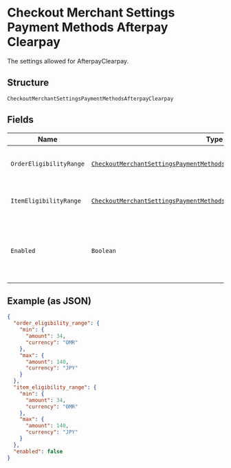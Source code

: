 
# Checkout Merchant Settings Payment Methods Afterpay Clearpay

The settings allowed for AfterpayClearpay.

## Structure

`CheckoutMerchantSettingsPaymentMethodsAfterpayClearpay`

## Fields

| Name | Type | Tags | Description | Getter |
|  --- | --- | --- | --- | --- |
| `OrderEligibilityRange` | [`CheckoutMerchantSettingsPaymentMethodsAfterpayClearpayEligibilityRange`](../../doc/models/checkout-merchant-settings-payment-methods-afterpay-clearpay-eligibility-range.md) | Optional | A range of purchase price that qualifies. | CheckoutMerchantSettingsPaymentMethodsAfterpayClearpayEligibilityRange getOrderEligibilityRange() |
| `ItemEligibilityRange` | [`CheckoutMerchantSettingsPaymentMethodsAfterpayClearpayEligibilityRange`](../../doc/models/checkout-merchant-settings-payment-methods-afterpay-clearpay-eligibility-range.md) | Optional | A range of purchase price that qualifies. | CheckoutMerchantSettingsPaymentMethodsAfterpayClearpayEligibilityRange getItemEligibilityRange() |
| `Enabled` | `Boolean` | Optional | Indicates whether the payment method is enabled for the account. | Boolean getEnabled() |

## Example (as JSON)

```json
{
  "order_eligibility_range": {
    "min": {
      "amount": 34,
      "currency": "OMR"
    },
    "max": {
      "amount": 140,
      "currency": "JPY"
    }
  },
  "item_eligibility_range": {
    "min": {
      "amount": 34,
      "currency": "OMR"
    },
    "max": {
      "amount": 140,
      "currency": "JPY"
    }
  },
  "enabled": false
}
```

